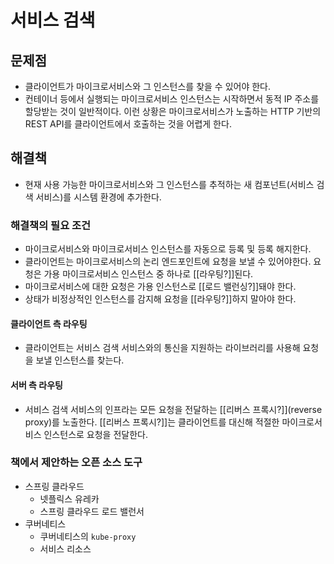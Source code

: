 # 서비스 검색

## 문제점
- 클라이언트가 마이크로서비스와 그 인스턴스를 찾을 수 있어야 한다.
- 컨테이너 등에서 실행되는 마이크로서비스 인스턴스는 시작하면서 동적 IP 주소를 할당받는 것이 일반적이다. 이런 상황은 마이크로서비스가 노출하는 HTTP 기반의 REST API를 클라이언트에서 호출하는 것을 어렵게 한다.
## 해결책
- 현재 사용 가능한 마이크로서비스와 그 인스턴스를 추적하는 새 컴포넌트(서비스 검색 서비스)를 시스템 환경에 추가한다.
### 해결책의 필요 조건
- 마이크로서비스와 마이크로서비스 인스턴스를 자동으로 등록 및 등록 해지한다.
- 클라이언트는 마이크로서비스의 논리 엔드포인트에 요청을 보낼 수 있어야한다. 요청은 가용 마이크로서비스 인스턴스 중 하나로 [[라우팅?]]된다.
- 마이크로서비스에 대한 요청은 가용 인스턴스로 [[로드 밸런싱?]]돼야 한다.
- 상태가 비정상적인 인스턴스를 감지해 요청을 [[라우팅?]]하지 말아야 한다.

#### 클라이언트 측 라우팅
- 클라이언트는 서비스 검색 서비스와의 통신을 지원하는 라이브러리를 사용해 요청을 보낼 인스턴스를 찾는다.
#### 서버 측 라우팅
- 서비스 검색 서비스의 인프라는 모든 요청을 전달하는 [[리버스 프록시?]](reverse proxy)를 노출한다. [[리버스 프록시?]]는 클라이언트를 대신해 적절한 마이크로서비스 인스턴스로 요청을 전달한다.

### 책에서 제안하는 오픈 소스 도구
- 스프링 클라우드
	- 넷플릭스 유레카
	- 스프링 클라우드 로드 밸런서
- 쿠버네티스
	- 쿠버네티스의 `kube-proxy`
	- 서비스 리소스